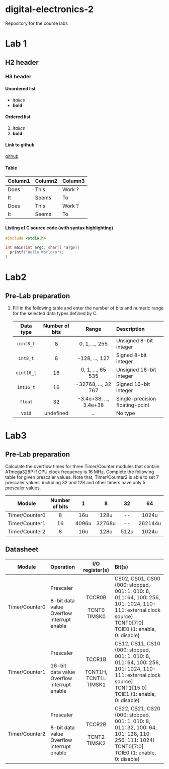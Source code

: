 # digital-electronics-2
Repository for the course labs

# Lab 1

## H2 header

### H3 header

#### Unordered list
- *italics*
- **bold**

#### Ordered list
1. *italics*
2. **bold**

#### Link to github
[github](github.com) 

#### Table 

| Column1 | Column2 | Column3 |
----------|---------|----------
| Does    | This    | Work ?  |
| It      | Seems   | To      |
| Does    | This    | Work ?  |
| It      | Seems   | To      |

#### Listing of C source code (with syntax highlighting)

```c
#include <stdio.h>

int main(int argc, char[] *argv){
  printf("Hello World\n");
}
```
# Lab2
## Pre-Lab preparation

1. Fill in the following table and enter the number of bits and numeric range for the selected data types defined by C.

   | **Data type** | **Number of bits** | **Range** | **Description** |
   | :-: | :-: | :-: | :-- |
   | `uint8_t`  | 8 | 0, 1, ..., 255 | Unsigned 8-bit integer |
   | `int8_t`   | 8 | -128, ..., 127 | Signed 8-bit integer |
   | `uint16_t` | 16 | 0, 1, ..., 65 535 | Unsigned 16-bit integer |
   | `int16_t`  | 16 | -32768, ..., 32 767 | Signed 16-bit integer |
   | `float`    | 32 | -3.4e+38, ..., 3.4e+38 | Single-precision floating-point |
   | `void`     | undefined | ... | No type |

# Lab3
## Pre-Lab preparation

Calculate the overflow times for three Timer/Counter modules that contain ATmega328P if CPU clock frequency is 16&nbsp;MHz. Complete the following table for given prescaler values. Note that, Timer/Counter2 is able to set 7 prescaler values, including 32 and 128 and other timers have only 5 prescaler values.

   | **Module** | **Number of bits** | **1** | **8** | **32** | **64** | **128** | **256** | **1024** |
   | :-: | :-: | :-: | :-: | :-: | :-: | :-: | :-: | :-: |
   | Timer/Counter0 | 8  | 16u    | 128u    | --   | 1024u    | --    | 4096u    | 16384u    |
   | Timer/Counter1 | 16 | 4096u  | 32768u  | --   | 262144u  | --    | 1.048576 | 4.194304  |
   | Timer/Counter2 | 8  | 16u    | 128u    | 512u | 1024u    | 2048u | 4096u    | 16384u    |

## Datasheet

   | **Module** | **Operation** | **I/O register(s)** | **Bit(s)** |
   | :-: | :-- | :-: | :-- |
   | Timer/Counter0 | Prescaler<br><br>8-bit data value<br>Overflow interrupt enable | TCCR0B<br><br>TCNT0<br>TIMSK0 | CS02, CS01, CS00<br>(000: stopped, 001: 1, 010: 8, 011: 64, 100: 256, 101: 1024, 110-111: external clock source)<br>TCNT0[7:0]<br>TOIE0 (1: enable, 0: disable) |
   | Timer/Counter1 | Prescaler<br><br>16-bit data value<br>Overflow interrupt enable | TCCR1B<br><br>TCNT1H, TCNT1L<br>TIMSK1 | CS12, CS11, CS10<br>(000: stopped, 001: 1, 010: 8, 011: 64, 100: 256, 101: 1024, 110-111: external clock source)<br>TCNT1[15:0]<br>TOIE1 (1: enable, 0: disable) |
   | Timer/Counter2 | Prescaler<br><br>8-bit data value<br>Overflow interrupt enable | TCCR2B<br><br>TCNT2<br>TIMSK2 | CS22, CS21, CS20<br>(000: stopped, 001: 1, 010: 8, 011: 32, 100: 64, 101: 128, 110: 256, 111: 1024)<br>TCNT0[7:0]<br>TOIE0 (1: enable, 0: disable) |